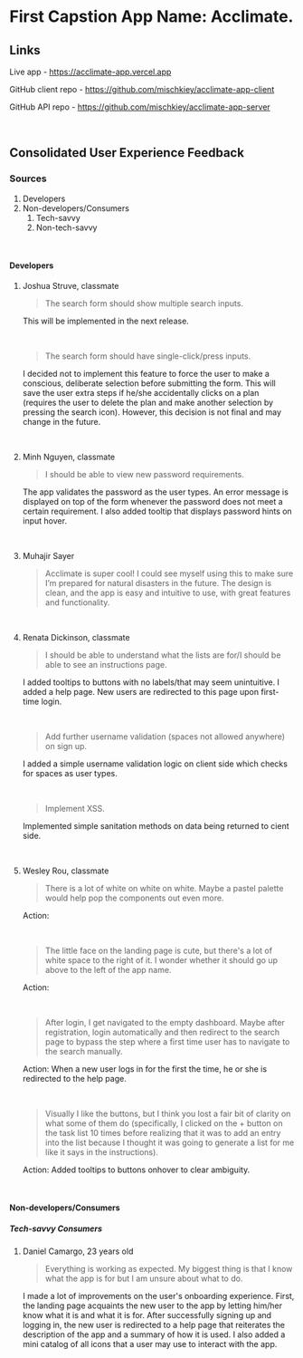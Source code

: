 # First Capstion App Name: Acclimate.

## Links
Live app - https://acclimate-app.vercel.app

GitHub client repo - https://github.com/mischkiey/acclimate-app-client

GitHub API repo - https://github.com/mischkiey/acclimate-app-server

<p>&nbsp;</p>

## Consolidated User Experience Feedback

### Sources
1. Developers
2. Non-developers/Consumers
    1. Tech-savvy
    2. Non-tech-savvy 

<p>&nbsp;</p>

#### Developers

1. Joshua Struve, classmate
    > The search form should show multiple search inputs.
    
    This will be implemented in the next release.

    <p>&nbsp;</p>

    > The search form should have single-click/press inputs.

    I decided not to implement this feature to force the user to make a conscious, deliberate selection before submitting the form. This will save the user extra steps if he/she accidentally clicks on a plan (requires the user to delete the plan and make another selection by pressing the search icon). However, this decision is not final and may change in the future.

<p>&nbsp;</p>

2. Minh Nguyen, classmate
    > I should be able to view new password requirements.
    
    The app validates the password as the user types. An error message is displayed on top of the form whenever the password does not meet a certain requirement.
    I also added tooltip that displays password hints on input hover.

<p>&nbsp;</p>

3. Muhajir Sayer
    > Acclimate is super cool! I could see myself using this to make sure I’m prepared for natural disasters in the future. The design is clean, and the app is easy and intuitive to use, with great features and functionality.

<p>&nbsp;</p>

4. Renata Dickinson, classmate
    > I should be able to understand what the lists are for/I should be able to see an instructions page.
    
    I added tooltips to buttons with no labels/that may seem unintuitive.
    I added a help page. New users are redirected to this page upon first-time login.

    <p>&nbsp;</p>

    > Add further username validation (spaces not allowed anywhere) on sign up.

    I added a simple username validation logic on client side which checks for spaces as user types.

    <p>&nbsp;</p>

    > Implement XSS.

    Implemented simple sanitation methods on data being returned to cient side.
    
<p>&nbsp;</p>

5. Wesley Rou, classmate
    > There is a lot of white on white on white. Maybe a pastel palette would help pop the components out even more.
    
    Action: 

    <p>&nbsp;</p>

    > The little face on the landing page is cute, but there's a lot of white space to the right of it. I wonder whether it should go up above to the left of the app name.
    
    Action: 

    <p>&nbsp;</p>

    > After login, I get navigated to the empty dashboard. Maybe after registration, login automatically and then redirect to the search page to bypass the step where a first time user has to navigate to the search manually.
    
    Action: When a new user logs in for the first the time, he or she is redirected to the help page.

    <p>&nbsp;</p>

    > Visually I like the buttons, but I think you lost a fair bit of clarity on what some of them do (specifically, I clicked on the + button on the task list 10 times before realizing that it was to add an entry into the list because I thought it was going to generate a list for me like it says in the instructions).
    
    Action: Added tooltips to buttons onhover to clear ambiguity.

<p>&nbsp;</p>

#### Non-developers/Consumers

##### Tech-savvy Consumers

1. Daniel Camargo, 23 years old
    > Everything is working as expected. My biggest thing is that I know what the app is for but I am unsure about what to do.

    I made a lot of improvements on the user's onboarding experience. First, the landing page acquaints the new user to the app by letting him/her know what it is and what it is for. After successfully signing up and logging in, the new user is redirected to a help page that reiterates the description of the app and a summary of how it is used. I also added a mini catalog of all icons that a user may use to interact with the app.